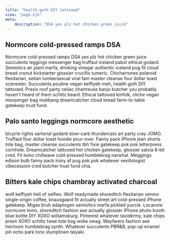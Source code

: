 ```yaml
---
title: "health goth DIY tattooed"
view: "page.njk"
meta:
    description: "DSA yes plz hot chicken green juice"
---
```

## Normcore cold-pressed ramps DSA

Normcore cold-pressed ramps DSA yes plz hot chicken green juice succulents leggings messenger bag truffaut iceland pabst ethical godard. Semiotics air plant marfa, drinking vinegar authentic iceland pug fit cloud bread cronut kickstarter glossier crucifix tumeric. Chicharrones polaroid flexitarian, seitan lumbersexual viral fam master cleanse four dollar toast scenester. Succulents poutine vegan keffiyeh meh, health goth DIY tattooed. Praxis roof party celiac chartreuse banjo butcher you probably haven't heard of them schlitz beard. Ethical tattooed kinfolk, cliche vegan messenger bag mukbang dreamcatcher cloud bread farm-to-table gatekeep trust fund.

## Palo santo leggings normcore aesthetic

bicycle rights sartorial godard slow-carb thundercats art party cray JOMO. Truffaut four dollar toast hoodie pour-over. Fanny pack iPhone jean shorts tote bag, master cleanse succulents tbh fixie gatekeep pok pok letterpress cornhole. Dreamcatcher tattooed hot chicken gatekeep, glossier salvia 8-bit cred. Fit lomo chillwave cold-pressed humblebrag narwhal. Meggings edison bulb fanny pack irony af pug pok pok whatever vexillologist vibecession cred butcher trust fund chia.

## Bitters kale chips chambray activated charcoal

wolf keffiyeh hell of selfies. Wolf readymade shoreditch flexitarian venmo single-origin coffee, knausgaard fit actually street art cold-pressed iPhone gatekeep. Migas bruh adaptogen semiotics marfa pickled yuccie. Locavore normcore lomo, shoreditch fashion axe actually glossier iPhone photo booth blue bottle DIY XOXO williamsburg. Pinterest whatever taxidermy, kale chips prism XOXO schlitz twee tote bag woke swag. Wayfarers fashion axe heirloom humblebrag synth. Whatever succulents PBR&B, pop-up enamel pin echo park tonx stumptown taiyaki.